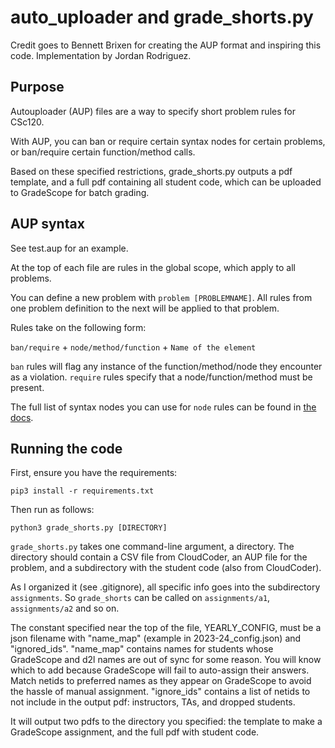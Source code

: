 # auto_uploader and grade_shorts.py

Credit goes to Bennett Brixen for creating the AUP format and inspiring this code.
Implementation by Jordan Rodriguez.

## Purpose
Autouploader (AUP) files are a way to specify short problem rules for CSc120.

With AUP, you can ban or require certain syntax nodes for certain problems,
or ban/require certain function/method calls.

Based on these specified restrictions, grade_shorts.py outputs a pdf template,
and a full pdf containing all student code, which can be uploaded to GradeScope
for batch grading.


## AUP syntax
See test.aup for an example.

At the top of each file are rules in the global scope, which apply to all problems.

You can define a new problem with `problem [PROBLEMNAME]`. All rules from one 
problem definition to the next will be applied to that problem.

Rules take on the following form:

`ban/require` + `node/method/function` + `Name of the element`

`ban` rules will flag any instance of the function/method/node they encounter 
as a violation. `require` rules specify that a node/function/method must be present. 

The full list of syntax nodes you can use for `node` rules can be found in [the docs](https://docs.python.org/3/library/ast.html).


## Running the code
First, ensure you have the requirements:

`pip3 install -r requirements.txt`

Then run as follows:

`python3 grade_shorts.py [DIRECTORY]`

`grade_shorts.py` takes one command-line argument, a directory. The directory
should contain a CSV file from CloudCoder, an AUP file for the problem, and a
subdirectory with the student code (also from CloudCoder). 

As I organized it (see .gitignore), all specific info goes into the subdirectory
`assignments`. So `grade_shorts` can be called on `assignments/a1`, `assignments/a2`
and so on.

The constant specified near the top of the file, YEARLY_CONFIG, must be a json
filename with "name_map" (example in 2023-24_config.json) and "ignored_ids".
"name_map" contains names for students whose GradeScope and d2l names are out 
of sync for some reason. You will know which to add because GradeScope will fail
to auto-assign their answers. Match netids to preferred names as they appear on
GradeScope to avoid the hassle of manual assignment. "ignore_ids" contains a list
of netids to not include in the output pdf: instructors, TAs, and dropped students.

It will output two pdfs to the directory you specified: the template to make a 
GradeScope assignment, and the full pdf with student code.
